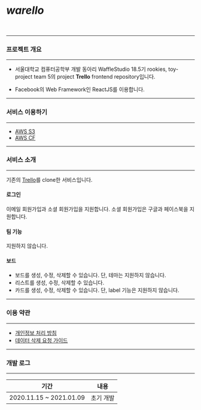 # ***warello***

<br>

--------
### **프로젝트 개요**
--------
+ 서울대학교 컴퓨터공학부 개발 동아리 WaffleStudio 18.5기 rookies, toy-project team 5의 project **Trello** frontend repository입니다.

+ Facebook의 Web Framework인 ReactJS를 이용합니다.

--------
### **서비스 이용하기**
--------
+ [AWS S3](http://wrtrellofrontwhm.s3-website.ap-northeast-2.amazonaws.com/)
+ [AWS CF](https://d8ntc1x3tplcn.cloudfront.net/)

--------
### **서비스 소개**
--------
기존의 [Trello](trello.com)를 clone한 서비스입니다.

#### **로그인**
이메일 회원가입과 소셜 회원가입을 지원합니다. 소셜 회원가입은 구글과 페이스북을 지원합니다.
#### **팀 기능**
지원하지 않습니다.
#### **보드**
+ 보드를 생성, 수정, 삭제할 수 있습니다. 단, 테마는 지원하지 않습니다.
+ 리스트를 생성, 수정, 삭제할 수 있습니다.
+ 카드를 생성, 수정, 삭제할 수 있습니다. 단, label 기능은 지원하지 않습니다.

--------
### **이용 약관**
--------
+ [개인정보 처리 방침](https://github.com/wafflestudio18-5/team5-frontend/issues/72)
+ [데이터 삭제 요청 가이드](https://github.com/wafflestudio18-5/team5-frontend/issues/73)

--------
### **개발 로그**
--------
| 기간                     |         내용|
|:-----------------------:|:----------:|
| 2020.11.15 ~ 2021.01.09 | 초기 개발    |




